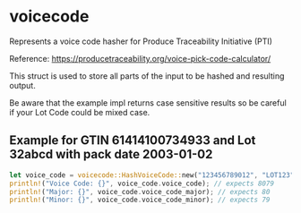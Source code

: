 # voicecode

Represents a voice code hasher for Produce Traceability Initiative (PTI)

Reference: https://producetraceability.org/voice-pick-code-calculator/

This struct is used to store all parts of the input to be hashed
and resulting output.

Be aware that the example impl returns case sensitive results so be careful
if your Lot Code could be mixed case.

## Example for GTIN 61414100734933 and Lot 32abcd with pack date 2003-01-02

```rust
let voice_code = voicecode::HashVoiceCode::new("123456789012", "LOT123", "01", "02", "03").unwrap();
println!("Voice Code: {}", voice_code.voice_code); // expects 8079
println!("Major: {}", voice_code.voice_code_major); // expects 80
println!("Minor: {}", voice_code.voice_code_minor); // expects 79
```
